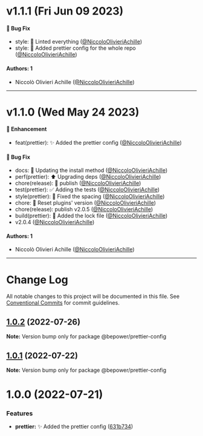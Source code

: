 # v1.1.1 (Fri Jun 09 2023)

#### 🐛 Bug Fix

- style: :rotating_light: Linted everything ([@NiccoloOlivieriAchille](https://github.com/NiccoloOlivieriAchille))
- style: :lipstick: Added prettier config for the whole repo ([@NiccoloOlivieriAchille](https://github.com/NiccoloOlivieriAchille))

#### Authors: 1

- Niccolò Olivieri Achille ([@NiccoloOlivieriAchille](https://github.com/NiccoloOlivieriAchille))

---

# v1.1.0 (Wed May 24 2023)

#### 🚀 Enhancement

- feat(prettier): :sparkles: Added the prettier config ([@NiccoloOlivieriAchille](https://github.com/NiccoloOlivieriAchille))

#### 🐛 Bug Fix

- docs: :memo: Updating the install method ([@NiccoloOlivieriAchille](https://github.com/NiccoloOlivieriAchille))
- perf(prettier): :arrow_up: Upgrading deps ([@NiccoloOlivieriAchille](https://github.com/NiccoloOlivieriAchille))
- chore(release): :bookmark: publish ([@NiccoloOlivieriAchille](https://github.com/NiccoloOlivieriAchille))
- test(prettier): :white_check_mark: Adding the tests ([@NiccoloOlivieriAchille](https://github.com/NiccoloOlivieriAchille))
- style(prettier): :lipstick: Fixed the spacing ([@NiccoloOlivieriAchille](https://github.com/NiccoloOlivieriAchille))
- chore: :tada: Reset plugins' version ([@NiccoloOlivieriAchille](https://github.com/NiccoloOlivieriAchille))
- chore(release): publish v2.0.5 ([@NiccoloOlivieriAchille](https://github.com/NiccoloOlivieriAchille))
- build(prettier): :construction_worker: Added the lock file ([@NiccoloOlivieriAchille](https://github.com/NiccoloOlivieriAchille))
- v2.0.4 ([@NiccoloOlivieriAchille](https://github.com/NiccoloOlivieriAchille))

#### Authors: 1

- Niccolò Olivieri Achille ([@NiccoloOlivieriAchille](https://github.com/NiccoloOlivieriAchille))

---

# Change Log

All notable changes to this project will be documented in this file.
See [Conventional Commits](https://conventionalcommits.org) for commit guidelines.

## [1.0.2](https://github.com/BePower/code-style/compare/@bepower/prettier-config@1.0.1...@bepower/prettier-config@1.0.2) (2022-07-26)

**Note:** Version bump only for package @bepower/prettier-config

## [1.0.1](https://github.com/BePower/code-style/compare/@bepower/prettier-config@1.0.0...@bepower/prettier-config@1.0.1) (2022-07-22)

**Note:** Version bump only for package @bepower/prettier-config

# 1.0.0 (2022-07-21)

### Features

- **prettier:** :sparkles: Added the prettier config ([631b734](https://github.com/BePower/code-style/commit/631b734e8191f11ec31e563ec9780ed324b00d93))
